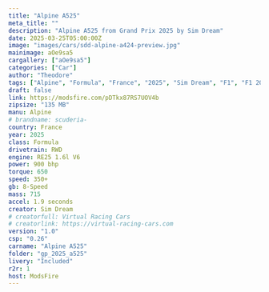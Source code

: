 ```yaml
---
title: "Alpine A525"
meta_title: ""
description: "Alpine A525 from Grand Prix 2025 by Sim Dream"
date: 2025-03-25T05:00:00Z
image: "images/cars/sdd-alpine-a424-preview.jpg"
mainimage: aOe9sa5
cargallery: ["aOe9sa5"]
categories: ["Car"]
author: "Theodore"
tags: ["Alpine", "Formula", "France", "2025", "Sim Dream", "F1", "F1 2025"]
draft: false
link: https://modsfire.com/pDTkx87RS7UOV4b
zipsize: "135 MB"
manu: Alpine
# brandname: scuderia-
country: France
year: 2025
class: Formula
drivetrain: RWD
engine: RE25 1.6l V6
power: 900 bhp
torque: 650
speed: 350+
gb: 8-Speed
mass: 715
accel: 1.9 seconds
creator: Sim Dream
# creatorfull: Virtual Racing Cars
# creatorlink: https://virtual-racing-cars.com
version: "1.0"
csp: "0.26"
carname: "Alpine A525"
folder: "gp_2025_a525"
livery: "Included"
r2r: 1
host: ModsFire
---
```

